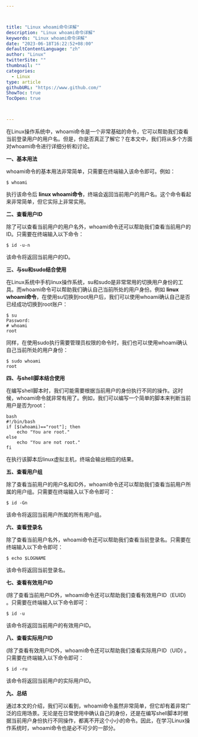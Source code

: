 ```yaml
---



title: "Linux whoami命令详解"
description: "Linux whoami命令详解"
keywords: "Linux whoami命令详解"
date: "2023-06-18T16:22:52+08:00"
defaultContentLanguage: "zh"
author: "Linux"
twitterSite: ""
thumbnail: ""
categories:
  - Linux
type: article
githubURL: "https://www.github.com/"
ShowToc: true
TocOpen: true



---
```


在Linux操作系统中，whoami命令是一个非常基础的命令，它可以帮助我们查看当前登录用户的用户名。但是，你是否真正了解它？在本文中，我们将从多个方面对whoami命令进行详细分析和讨论。

**一、基本用法**

whoami命令的基本用法非常简单，只需要在终端输入该命令即可。例如：

```
$ whoami
```

执行该命令后 **linux whoami命令**，终端会返回当前用户的用户名。这个命令看起来非常简单，但它实际上非常实用。

**二、查看用户ID**

除了可以查看当前用户的用户名外，whoami命令还可以帮助我们查看当前用户的ID。只需要在终端输入以下命令：

```
$ id -u-n
```

该命令将返回当前用户的ID。

**三、与su和sudo结合使用**

在Linux系统中手机linux操作系统，su和sudo是非常常用的切换用户身份的工具。而whoami命令可以帮助我们确认自己当前所处的用户身份。例如 **linux whoami命令**，在使用su切换到root用户后，我们可以使用whoami确认自己是否已经成功切换到root账户：

```
$ su
Password:
# whoami
root
```

同样，在使用sudo执行需要管理员权限的命令时，我们也可以使用whoami确认自己当前所处的用户身份：

```
$ sudo whoami
root
```

**四、与shell脚本结合使用**

在编写shell脚本时，我们可能需要根据当前用户的身份执行不同的操作。这时候，whoami命令就非常有用了。例如，我们可以编写一个简单的脚本来判断当前用户是否为root：

```
bash
#!/bin/bash
if [$(whoami)=="root"]; then
    echo "You are root."
else
    echo "You are not root."
fi
```

在执行该脚本后linux虚拟主机，终端会输出相应的结果。

**五、查看用户组**

除了查看当前用户的用户名和ID外，whoami命令还可以帮助我们查看当前用户所属的用户组。只需要在终端输入以下命令即可：

```
$ id -Gn
```

该命令将返回当前用户所属的所有用户组。

**六、查看登录名**

除了查看当前用户名外，whoami命令还可以帮助我们查看当前登录名。只需要在终端输入以下命令即可：

```
$ echo $LOGNAME
```

该命令将返回当前登录名。

**七、查看有效用户ID**

(除了查看当前用户ID外，whoami命令还可以帮助我们查看有效用户ID（EUID) 。只需要在终端输入以下命令即可：

```
$ id -u
```

该命令将返回当前用户的有效用户ID。

**八、查看实际用户ID**

(除了查看有效用户ID外，whoami命令还可以帮助我们查看实际用户ID（UID) 。只需要在终端输入以下命令即可：

```
$ id -ru
```

该命令将返回当前用户的实际用户ID。

**九、总结**

通过本文的介绍，我们可以看到，whoami命令虽然非常简单，但它却有着非常广泛的应用场景。无论是在日常使用中确认自己的身份，还是在编写shell脚本时根据当前用户身份执行不同操作，都离不开这个小小的命令。因此，在学习Linux操作系统时，whoami命令也是必不可少的一部分。